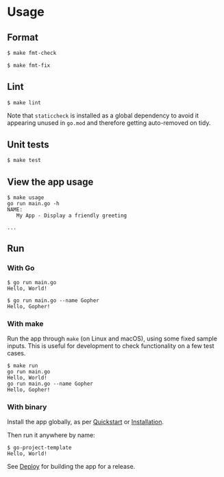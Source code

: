 # Usage


## Format

```sh
$ make fmt-check
```

```sh
$ make fmt-fix
```

## Lint

```sh
$ make lint
```

Note that `staticcheck` is installed as a global dependency to avoid it appearing unused in `go.mod` and therefore getting auto-removed on tidy.


## Unit tests

```sh
$ make test
```


## View the app usage

```console
$ make usage
go run main.go -h
NAME:
   My App - Display a friendly greeting

...
```


## Run

### With Go

```console
$ go run main.go
Hello, World!
```

```console
$ go run main.go --name Gopher
Hello, Gopher!
```

### With make

Run the app through `make` (on Linux and macOS), using some fixed sample inputs. This is useful for development to check functionality on a few test cases.

```console
$ make run
go run main.go
Hello, World!
go run main.go --name Gopher
Hello, Gopher!
```

### With binary

Install the app globally, as per [Quickstart](quickstart.md) or [Installation](installation.md).

Then run it anywhere by name:

```console
$ go-project-template
Hello, World!
```

See [Deploy](deploy.md) for building the app for a release.
